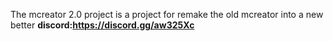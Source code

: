 The mcreator 2.0 project is a project for remake the old mcreator into a new better
**discord:https://discord.gg/aw325Xc**
